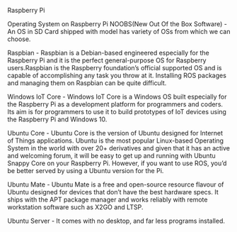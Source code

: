 Raspberry Pi

Operating System on Raspberry Pi
NOOBS(New Out Of the Box Software) - An OS in SD Card shipped with model has variety of OSs from which we can choose.


Raspbian - Raspbian is a Debian-based engineered especially for the Raspberry Pi and it is the perfect general-purpose OS for Raspberry users.Raspbian is the Raspberry foundation’s official supported OS and is capable of accomplishing any task you throw at it. Installing ROS packages and managing them on Raspbian can be quite difficult.

Windows IoT Core - Windows IoT Core is a Windows OS built especially for the Raspberry Pi as a development platform for programmers and coders. Its aim is for programmers to use it to build prototypes of IoT devices using the Raspberry Pi and Windows 10.

Ubuntu Core - Ubuntu Core is the version of Ubuntu designed for Internet of Things applications. Ubuntu is the most popular Linux-based Operating System in the world with over 20+ derivatives and given that it has an active and welcoming forum, it will be easy to get up and running with Ubuntu Snappy Core on your Raspberry Pi. However, if you want to use ROS, you’d be better served by using a Ubuntu version for the Pi.

Ubuntu Mate - Ubuntu Mate is a free and open-source resource flavour of Ubuntu designed for devices that don’t have the best hardware specs. It ships with the APT package manager and works reliably with remote workstation software such as X2GO and LTSP.

Ubuntu Server -  It comes with no desktop, and far less programs installed.



